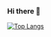### Hi there 👋
[![Top Langs](https://github-readme-stats.vercel.app/api/top-langs/?username=AngelaMunante&layout=compact&theme=synthwave&bg_color=00000000)](https://github.com/anuraghazra/github-readme-stats)
<!--
**AngelaMunante/AngelaMunante** is a ✨ _special_ ✨ repository because its `README.md` (this file) appears on your GitHub profile.

Here are some ideas to get you started:

- 🔭 I’m currently working on ...
- 🌱 I’m currently learning ...
- 👯 I’m looking to collaborate on ...
- 🤔 I’m looking for help with ...
- 💬 Ask me about ...
- 📫 How to reach me: ...
- 😄 Pronouns: ...
- ⚡ Fun fact: ...
-->
